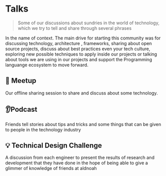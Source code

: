 # Talks

> Some of our discussions about sundries in the world of technology, which we try to tell and share through several phrases

In the name of context. The main drive for starting this community was for discussing technology, architecture , frameworks, sharing about open source projects, discuss about best practices even your tech culture, exploring new possible techniques to apply inside our projects or talking about tools we are using in our projects and support the Programming languange ecosystem to move forward.

## 👋 Meetup

Our offline sharing session to share and discuss about some technology.

## 👂Podcast

Friends tell stories about tips and tricks and some things that can be given to people in the technology industry

## 💡 Technical Design Challenge

A discussion from each engineer to present the results of research and development that they have done in the hope of being able to give a glimmer of knowledge of friends at aldnoah
